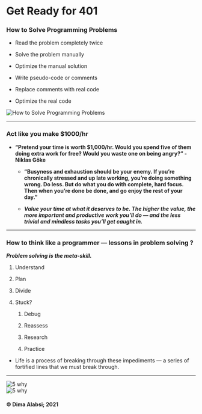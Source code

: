# Get Ready for 401


### How to Solve Programming Problems

* Read the problem completely twice

* Solve the problem manually

* Optimize the manual solution

* Write pseudo-code or comments

* Replace comments with real code

* Optimize the real code


![How to Solve Programming Problems](https://www.researchgate.net/profile/Sin-Ban-Ho/publication/324692820/figure/fig3/AS:620281504755715@1524898043666/Steps-to-solve-a-programming-problem.png)

 -----------------------------

### Act like you make $1000/hr

+ **“Pretend your time is worth $1,000/hr. Would you spend five of them doing extra work for free? Would you waste one on being angry?” -
Niklas Göke**

  + **“Busyness and exhaustion should be your enemy. If you’re chronically stressed and up late working, you’re doing something wrong. Do less. But do what you do with complete, hard focus. Then when you’re done be done, and go enjoy the rest of your day.”**

  + ***Value your time at what it deserves to be. The higher the value, the more important and productive work you’ll do — and the less trivial and mindless tasks you’ll get caught in.***

-------------------------

### How to think like a programmer — lessons in problem solving ?

***Problem solving is the meta-skill.***

1. Understand

2. Plan

3. Divide

4. Stuck?
 

     1. Debug

     2. Reassess

     3. Research

     4. Practice


 * Life is a process of breaking through these impediments — a series of fortified lines that we must break through.

 --------------------

 ![5 why](https://easyretro.io/_nuxt/img/five-whys-steps.9b46a73.png)    
 ![5 why](https://buffer.com/resources/content/images/wp-content/uploads/2014/12/5-whys-how-to.png)




####  &copy; Dima Alabsi; 2021 
